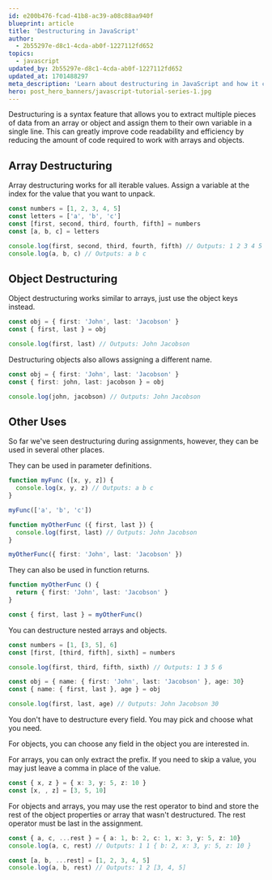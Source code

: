 ```yaml
---
id: e200b476-fcad-41b8-ac39-a08c88aa940f
blueprint: article
title: 'Destructuring in JavaScript'
author:
  - 2b55297e-d8c1-4cda-ab0f-1227112fd652
topics:
  - javascript
updated_by: 2b55297e-d8c1-4cda-ab0f-1227112fd652
updated_at: 1701488297
meta_description: 'Learn about destructuring in JavaScript and how it can help enhance code readability and brevity.'
hero: post_hero_banners/javascript-tutorial-series-1.jpg
---
```

Destructuring is a syntax feature that allows you to extract multiple pieces of data from an array or object and assign them to their own variable in a single line. This can greatly improve code readability and efficiency by reducing the amount of code required to work with arrays and objects.

## Array Destructuring
Array destructuring works for all iterable values. Assign a variable at the index for the value that you want to unpack.

```typescript
const numbers = [1, 2, 3, 4, 5]
const letters = ['a', 'b', 'c']
const [first, second, third, fourth, fifth] = numbers
const [a, b, c] = letters

console.log(first, second, third, fourth, fifth) // Outputs: 1 2 3 4 5
console.log(a, b, c) // Outputs: a b c
```

## Object Destructuring

Object destructuring works similar to arrays, just use the object keys instead.

```typescript
const obj = { first: 'John', last: 'Jacobson' }
const { first, last } = obj

console.log(first, last) // Outputs: John Jacobson
```

Destructuring objects also allows assigning a different name.
```typescript
const obj = { first: 'John', last: 'Jacobson' }
const { first: john, last: jacobson } = obj

console.log(john, jacobson) // Outputs: John Jacobson
```

## Other Uses
So far we've seen destructuring during assignments, however, they can be used in several other places.

They can be used in parameter definitions.
```typescript
function myFunc ([x, y, z]) {
  console.log(x, y, z) // Outputs: a b c
}

myFunc(['a', 'b', 'c'])

function myOtherFunc ({ first, last }) {
  console.log(first, last) // Outputs: John Jacobson
}

myOtherFunc({ first: 'John', last: 'Jacobson' })
```

They can also be used in function returns.

```typescript
function myOtherFunc () {
  return { first: 'John', last: 'Jacobson' }
}

const { first, last } = myOtherFunc()
```

You can destructure nested arrays and objects.

```typescript
const numbers = [1, [3, 5], 6]
const [first, [third, fifth], sixth] = numbers

console.log(first, third, fifth, sixth) // Outputs: 1 3 5 6
```

```typescript
const obj = { name: { first: 'John', last: 'Jacobson' }, age: 30}
const { name: { first, last }, age } = obj

console.log(first, last, age) // Outputs: John Jacobson 30
```

You don't have to destructure every field. You may pick and choose what you need.

For objects, you can choose any field in the object you are interested in.

For arrays, you can only extract the prefix. If you need to skip a value, you may just leave a comma in place of the value.

```typescript
const { x, z } = { x: 3, y: 5, z: 10 }
const [x, , z] = [3, 5, 10]
```

For objects and arrays, you may use the rest operator to bind and store the rest of the object properties or array that wasn't destructured. The rest operator must be last in the assignment.

```typescript
const { a, c, ...rest } = { a: 1, b: 2, c: 1, x: 3, y: 5, z: 10}
console.log(a, c, rest) // Outputs: 1 1 { b: 2, x: 3, y: 5, z: 10 }

const [a, b, ...rest] = [1, 2, 3, 4, 5]
console.log(a, b, rest) // Outputs: 1 2 [3, 4, 5]
```
